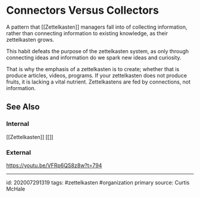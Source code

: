 # Connectors Versus Collectors
A pattern that [[Zettelkasten]] managers fall into of collecting information, rather than connecting information to existing knowledge, as their zettelkasten grows. 

This habit defeats the purpose of the zettelkasten system, as only through connecting ideas and information do we spark new ideas and curiosity.

That is why the emphasis of a zettelkasten is to create; whether that is produce articles, videos, programs. If your zettelkasten does not produce fruits, it is lacking a vital nutrient. Zettelkastens are fed by connections, not information.

## See Also
### Internal
[[Zettelkasten]]
[[]]

### External
https://youtu.be/VFRp6QS8z8w?t=794


---

id: 202007291319
tags: #zettelkasten #organization
primary source: Curtis McHale